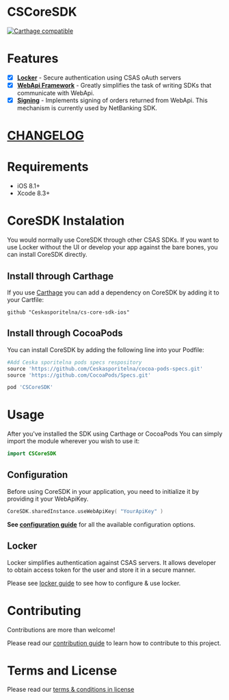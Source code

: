 # CSCoreSDK

[![Carthage compatible](https://img.shields.io/badge/Carthage-compatible-4BC51D.svg?style=flat)](https://github.com/Carthage/Carthage)

# Features

- [x] **[Locker](./docs/locker.md)** - Secure authentication using CSAS oAuth servers
- [x] **[WebApi Framework](./docs/webapi-howto.md)** - Greatly simplifies the task of writing SDKs that communicate with WebApi.
- [x] **[Signing](./docs/signing.md)** - Implements signing of orders returned from WebApi. This mechanism is currently used by NetBanking SDK.

# [CHANGELOG](CHANGELOG.md)

# Requirements

- iOS 8.1+
- Xcode 8.3+

# CoreSDK Instalation

You would normally use CoreSDK through other CSAS SDKs. If you want to use Locker without the UI or develop your app against the bare bones, you can install CoreSDK directly.


## Install through Carthage

If you use [Carthage](https://github.com/Carthage/Carthage) you can add a dependency on CoreSDK by adding it to your Cartfile:

```
github "Ceskasporitelna/cs-core-sdk-ios"
```

## Install through CocoaPods

You can install CoreSDK by adding the following line into your Podfile:

```ruby
#Add Ceska sporitelna pods specs respository
source 'https://github.com/Ceskasporitelna/cocoa-pods-specs.git'
source 'https://github.com/CocoaPods/Specs.git'

pod 'CSCoreSDK'
```

# Usage

After you've installed the SDK using Carthage or CocoaPods You can simply import the module wherever you wish to use it:

```swift
import CSCoreSDK
```

## Configuration

Before using CoreSDK in your application, you need to initialize it by providing it your WebApiKey.

```swift
CoreSDK.sharedInstance.useWebApiKey( "YourApiKey" )
```

**See [configuration guide](docs/configuration.md)** for all the available configuration options.

## Locker

Locker simplifies authentication against CSAS servers. It allows developer to obtain access token for the user and store it in a secure manner.

Please see [locker guide](./docs/locker.md) to see how to configure & use locker.

# Contributing

Contributions are more than welcome!

Please read our [contribution guide](CONTRIBUTING.md) to learn how to contribute to this project.

# Terms and License

Please read our [terms & conditions in license](LICENSE.md)
